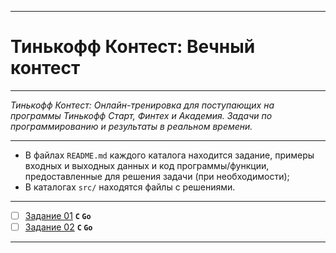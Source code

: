 ___

# Тинькофф Контест: Вечный контест

___

 *Тинькофф Контест: Онлайн-тренировка для поступающих на программы Тинькофф Старт, Финтех и Академия. Задачи по программированию и результаты в реальном времени.*

___

* В файлах `README.md` каждого каталога находится задание, примеры входных и выходных данных и код программы/функции, предоставленные для решения задачи (при необходимости);
* В каталогах `src/` находятся файлы с решениями.

___

- [ ] [Задание 01]() **`C` `Go`**
- [ ] [Задание 02]() **`C` `Go`**
___
